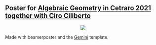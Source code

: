 ## Poster for [Algebraic Geometry in Cetraro 2021 together with Ciro Ciliberto](https://sites.google.com/site/agventotene2020/home?authuser=0)

<p align="center">
<a href="https://github.com/Stigant/Cetraro-2021-Poster/blob/master/Minimal%20Models%20in%20Mixed%20Characteristic.pdf">
<img src="https://raw.githubusercontent.com/Stigant/Cetraro-2021-Poster/master/poster.png">
</a>
</p>

Made with beamerposter and the [Gemini](https://github.com/anishathalye/gemini) template.
